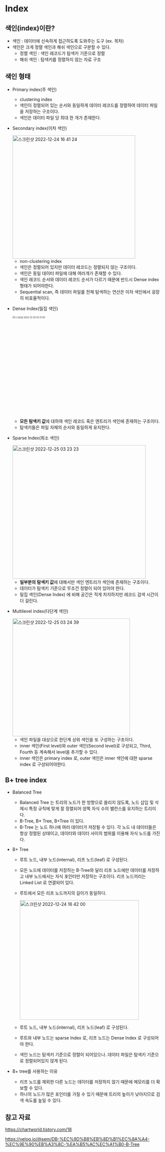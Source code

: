 # Index

## 색인(index)이란?

- 색인 : 데이터에 신속하게 접근하도록 도와주는 도구 (ex. 목차)
- 색인은 크게 정렬 색인과 해쉬 색인으로 구분할 수 있다. 
  - 정렬 색인 : 색인 레코드가 탐색키 기준으로 정렬
  - 해쉬 색인 : 탐색키를 정렬하지 않는 자료 구조

## 색인 형태

- Primary index(주 색인)

  - clustering index
  - 색인이 정렬되어 있는 순서와 동일하게 데이터 레코드를 정렬하여 데이터 파일을 저장하는 구조이다.
  - 색인은 데이터 파일 당 최대 한 개가 존재한다.

- Secondary index(이차 색인)

  <img width="398" alt="스크린샷 2022-12-24 16 41 24" src="https://user-images.githubusercontent.com/67703882/209426342-eb8eb460-7bd5-4a80-9338-8b716be6bf6b.png">

  - non-clustering index
  - 색인은 정렬되어 있지만 데이터 레코드는 정렬되지 않는 구조이다. 
  - 색인은 동일 데이터 파일에 대해 여러개가 존재할 수 있다.
  - 색인 레코드 순서와 데이터 레코드 순서가 다르기 때문에 반드시 Dense index 형태가 되어야한다.
  - Sequential scan, 즉 데이터 파일를 전체 탐색하는 연산은 이차 색인에서 굉장히 비효율적이다.

- Dense Index(밀집 색인)

  <img width="660" alt="스크린샷 2022-12-25 03 21 00" src="https://user-images.githubusercontent.com/67703882/209447391-f53028ae-82b0-4f4f-90af-e967c219b780.png" style="zoom: 50%;" >

  - **모든 탐색키 값**에 대하여 색인 레코드 혹은 엔트리가 색인에 존재하는 구조이다. 
  - 탐색키들은 파일 자체의 순서와 동일하게 유지한다. 

- Sparse Index(희소 색인)

  <img width="432" alt="스크린샷 2022-12-25 03 23 23" src="https://user-images.githubusercontent.com/67703882/209447467-7fd51ebd-d056-4640-9764-da357261f928.png">

  - **일부분의** **탐색키 값**에 대해서만 색인 엔트리가 색인에 존재하는 구조이다. 
  - 데이터가 탐색키 기준으로 무조건 정렬이 되어 있어야 한다.
  - 밀집 색인(Dense Index) 에 비해 공간은 적게 차지하지만 레코드 검색 시간이 더 걸린다.

- Multilevel index(다단계 색인)

  <img width="381" alt="스크린샷 2022-12-25 03 24 39" src="https://user-images.githubusercontent.com/67703882/209447490-24fe40b6-b1b5-4b3f-85d3-780ef2ae6da9.png">

  - 색인 파일을 대상으로 한단계 상위 색인을 또 구성하는 구조이다.
  - inner 색인(First level)와 outer 색인(Second level)로 구성되고, Third, Fourth 등 계속해서 level을 추가할 수 있다. 
  - inner 색인은 primary index 로, outer 색인은 inner 색인에 대한 sparse index 로 구성되어야한다. 

## B+ tree index

- Balanced Tree

  - Balanced Tree 는 트리의 노드가 한 방향으로 쏠리지 않도록, 노드 삽입 및 삭제시 특정 규칙에 맞게 잘 정렬되어 양쪽 자식 수의 밸런스를 유지하는 트리이다.
  - B-Tree, B* Tree, B+Tree 이 있다.
  - B-Tree 는 노드 하나에 여러 데이터가 저장될 수 있다. 각 노드 내 데이터들은 항상 정렬된 상태이고, 데이터와 데이터 사이의 범위를 이용해 자식 노드를 가진다. 

- B+ Tree

  - 루트 노드, 내부 노드(internal), 리프 노드(leaf) 로 구성된다.

  - 모든 노드에 데이터를 저장하는 B-Tree와 달리 리프 노드에만 데이터를 저장하고 내부 노드에서는 자식 포인터만 저장하는 구조이다. 리프 노드끼리는 Linked List 로 연결되어 있다. 

  - 루트에서 모든 리프 노드까지의 길이가 동일하다.

    <img width="386" alt="스크린샷 2022-12-24 16 42 00" src="https://user-images.githubusercontent.com/67703882/209426358-d1badd31-6470-4190-a7af-8885130d02af.png">

  - 루트 노드, 내부 노드(internal), 리프 노드(leaf) 로 구성된다. 
  - 루트와 내부 노드는 sparse Index 로, 리프 노드는 Dense Index 로 구성되어야 한다. 
  - 색인 노드는 탐색키 기준으로 정렬이 되어있으나. 데이터 파일은 탐색키 기준으로 정렬되어있지 않게 된다. 

- B+ tree를 사용하는 이유

  - 리프 노드를 제외한 다른 노드는 데이터를 저장하지 않기 때문에 메모리를 더 확보할 수 있다. 
  - 하나의 노드가 많은 포인터를 가질 수 있기 때문에 트리의 높이가 낮아지므로 검색 속도를 높일 수 있다. 




## 참고 자료

https://chartworld.tistory.com/18

https://velog.io/@sem/DB-%EC%9D%B8%EB%8D%B1%EC%8A%A4-%EC%9E%90%EB%A3%8C-%EA%B5%AC%EC%A1%B0-B-Tree
